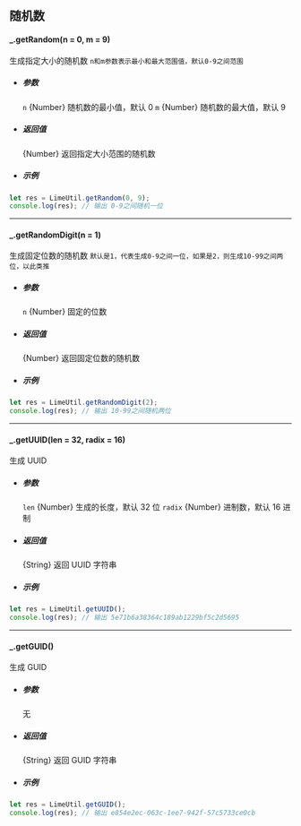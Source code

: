 ## 随机数

#### \_.getRandom(n = 0, m = 9)

生成指定大小的随机数
`n和m参数表示最小和最大范围值，默认0-9之间范围`

- ##### 参数

  `n` {Number} 随机数的最小值，默认 0
  `m` {Number} 随机数的最大值，默认 9

- ##### 返回值

  {Number} 返回指定大小范围的随机数

- ##### 示例

```javascript
let res = LimeUtil.getRandom(0, 9);
console.log(res); // 输出 0-9之间随机一位
```

---

#### \_.getRandomDigit(n = 1)

生成固定位数的随机数
`默认是1，代表生成0-9之间一位，如果是2，则生成10-99之间两位，以此类推`

- ##### 参数

  `n` {Number} 固定的位数

- ##### 返回值

  {Number} 返回固定位数的随机数

- ##### 示例

```javascript
let res = LimeUtil.getRandomDigit(2);
console.log(res); // 输出 10-99之间随机两位
```

---

#### \_.getUUID(len = 32, radix = 16)

生成 UUID

- ##### 参数

  `len` {Number} 生成的长度，默认 32 位
  `radix` {Number} 进制数，默认 16 进制

- ##### 返回值

  {String} 返回 UUID 字符串

- ##### 示例

```javascript
let res = LimeUtil.getUUID();
console.log(res); // 输出 5e71b6a38364c189ab1229bf5c2d5695
```

---

#### \_.getGUID()

生成 GUID

- ##### 参数

  无

- ##### 返回值

  {String} 返回 GUID 字符串

- ##### 示例

```javascript
let res = LimeUtil.getGUID();
console.log(res); // 输出 e854e2ec-063c-1ee7-942f-57c5733ce0cb
```
